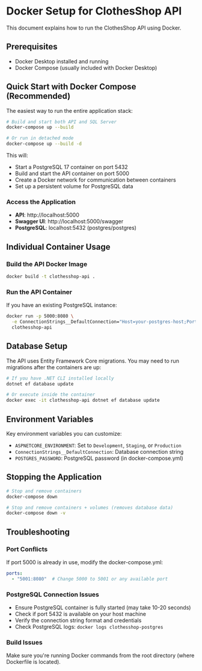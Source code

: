 # Docker Setup for ClothesShop API

This document explains how to run the ClothesShop API using Docker.

## Prerequisites

- Docker Desktop installed and running
- Docker Compose (usually included with Docker Desktop)

## Quick Start with Docker Compose (Recommended)

The easiest way to run the entire application stack:

```bash
# Build and start both API and SQL Server
docker-compose up --build

# Or run in detached mode
docker-compose up --build -d
```

This will:
- Start a PostgreSQL 17 container on port 5432
- Build and start the API container on port 5000
- Create a Docker network for communication between containers
- Set up a persistent volume for PostgreSQL data

### Access the Application

- **API**: http://localhost:5000
- **Swagger UI**: http://localhost:5000/swagger
- **PostgreSQL**: localhost:5432 (postgres/postgres)

## Individual Container Usage

### Build the API Docker Image

```bash
docker build -t clothesshop-api .
```

### Run the API Container

If you have an existing PostgreSQL instance:

```bash
docker run -p 5000:8080 \
  -e ConnectionStrings__DefaultConnection="Host=your-postgres-host;Port=5432;Database=ClothesShopDB;Username=postgres;Password=YourPassword;Include Error Detail=true" \
  clothesshop-api
```

## Database Setup

The API uses Entity Framework Core migrations. You may need to run migrations after the containers are up:

```bash
# If you have .NET CLI installed locally
dotnet ef database update

# Or execute inside the container
docker exec -it clothesshop-api dotnet ef database update
```

## Environment Variables

Key environment variables you can customize:

- `ASPNETCORE_ENVIRONMENT`: Set to `Development`, `Staging`, or `Production`
- `ConnectionStrings__DefaultConnection`: Database connection string
- `POSTGRES_PASSWORD`: PostgreSQL password (in docker-compose.yml)

## Stopping the Application

```bash
# Stop and remove containers
docker-compose down

# Stop and remove containers + volumes (removes database data)
docker-compose down -v
```

## Troubleshooting

### Port Conflicts
If port 5000 is already in use, modify the docker-compose.yml:
```yaml
ports:
  - "5001:8080"  # Change 5000 to 5001 or any available port
```

### PostgreSQL Connection Issues
- Ensure PostgreSQL container is fully started (may take 10-20 seconds)
- Check if port 5432 is available on your host machine
- Verify the connection string format and credentials
- Check PostgreSQL logs: `docker logs clothesshop-postgres`

### Build Issues
Make sure you're running Docker commands from the root directory (where Dockerfile is located).